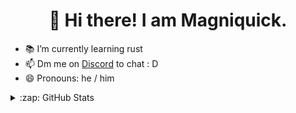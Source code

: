 <h1 align='center'>
  👋 Hi there! I am Magniquick.
</h1>

- 📚 I’m currently learning rust
- 📫 Dm me on [Discord](https://discordapp.com/users/715159111355990058) to chat : D
- 😄 Pronouns: he / him

<details>
  <summary>:zap: GitHub Stats</summary>

  <img src="https://github-readme-stats.vercel.app/api?username=magniquick&theme=catppuccin_mocha&border_radius=5&hide_border=true">
   <br>
  <img src="https://github-readme-stats.vercel.app/api/top-langs/?username=magniquick&layout=compact&theme=catppuccin_mocha&border_radius=5&hide_border=true">
</details>
